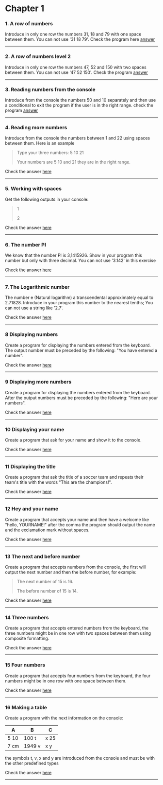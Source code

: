 # Chapter 1
### 1. A row of numbers
Introduce in only one row the numbers 31, 18 and 79 with one space between them. You can not use '31 18 79'.
Check the program here [answer](https://github.com/void-Studios/Algorithms-and-Exercises/blob/main/Chapter1/RowOfNumber/rowOfNumbers.cs)

---
### 2. A row of numbers level 2
Introduce in only one row the numbers 47, 52 and 150 with two spaces between them. You can not use '47  52  150'.
Check the program [answer](https://github.com/void-Studios/Algorithms-and-Exercises/blob/main/Chapter1/RowOfNumber2/rowOfNumbers2.cs)

---
### 3. Reading numbers from the console
Introduce from the console the numbers 50 and 10 separately and then use a conditional to exit the program if the user is in the right range.
check the program [answer](https://github.com/void-Studios/Algorithms-and-Exercises/blob/main/Chapter1/fromConsole1/FromConsole.cs)

---
### 4. Reading more numbers
Introduce from the console the numbers between 1 and 22 using spaces between them. Here is an example
> Type your three numbers: 5  10 21
>
> Your numbers are 5 10 and 21 they are in the right range.

Check the answer [here](https://github.com/void-Studios/Algorithms-and-Exercises/blob/main/Chapter1/Exercise4/Exercise4.cs)

---
### 5. Working with spaces
Get the following outputs in your console:
> 1
>
> 2

Check the answer [here](https://github.com/void-Studios/Algorithms-and-Exercises/blob/main/Chapter1/Exercise5/Exercise5.cs)

---
### 6. The number PI
We know that the number PI is 3,1415926. Show in your program this number but only with three decimal. You can not use '3.142' in this exercise

Check the answer [here](https://github.com/void-Studios/Algorithms-and-Exercises/blob/main/Chapter1/Exercise6/Exercise6.cs)

---
### 7. The Logarithmic number
The number e (Natural logarithm) a transcendental approximately equal to 2.71828. Introduce in your program this number to the nearest tenths; You can not use a string like '2.7'.

Check the answer [here](https://github.com/void-Studios/Algorithms-and-Exercises/blob/main/Chapter1/Exercise7/Exercise7.cs)

---
### 8 Displaying numbers
Create a program for displaying the numbers entered from the keyboard. The output number must be preceded by the following: "You have entered a number".

Check the answer [here](https://github.com/void-Studios/Algorithms-and-Exercises/blob/main/Chapter1/Exercise8/Exercise8.cs)

---
### 9 Displaying more numbers
Create a program for displaying the numbers entered from the keyboard. After the output numbers must be preceded by the following: "Here are your numbers".

Check the answer [here](https://github.com/void-Studios/Algorithms-and-Exercises/blob/main/Chapter1/Exercise9/Exercise9.cs)

---
### 10 Displaying your name
Create a program that ask for your name and show it to the console.

Check the answer [here](https://github.com/void-Studios/Algorithms-and-Exercises/blob/main/Chapter1/Exercise10/Exercise10.cs)

---
### 11 Displaying the title 
Create a program that ask the title of a soccer team and repeats their team's title with the words "This are the champions!".

Check the answer [here](https://github.com/void-Studios/Algorithms-and-Exercises/blob/main/Chapter1/Exercise11/Exercise11.cs)

---
### 12 Hey and your name
Create a program that accepts your name and then have a welcome like "hello, YOURNAME!" after the comma the program should output the name and the exclamation mark without spaces.

Check the answer [here](https://github.com/void-Studios/Algorithms-and-Exercises/blob/main/Chapter1/Exercise12/Exercise12.cs)

---
### 13 The next and before number
Create a program that accepts numbers from the console, the first will output the next number and then the before number, for example:

>The next number of 15 is 16.
>
>The before number of 15 is 14.

Check the answer [here](https://github.com/void-Studios/Algorithms-and-Exercises/blob/main/Chapter1/Exercise13/Exercise13.cs)

---
### 14 Three numbers
Create a program that accepts entered numbers from the keyboard, the three numbers might be in one row with two spaces between them using composite formatting.

Check the answer [here](https://github.com/void-Studios/Algorithms-and-Exercises/blob/main/Chapter1/Exercise14/Exercise14.cs)

---
### 15 Four numbers
Create a program that accepts four numbers from the keyboard, the four numbers  might be in one row with one space between them.

Check the answer [here](https://github.com/void-Studios/Algorithms-and-Exercises/blob/main/Chapter1/Exercise15/Exercise15.cs)

---
### 16 Making a table 
Create a program with the next information on the console:

| A | B | C |
|---|---|---|
|5 10| 100 t | x 25 |
|7 cm | 1949 v | x y |

the symbols t, v, x and y are introduced from the console and must be with the other predefined types 

Check the answer [here](https://github.com/void-Studios/Algorithms-and-Exercises/blob/main/Chapter1/Exercise16/Exercise16.cs)

---